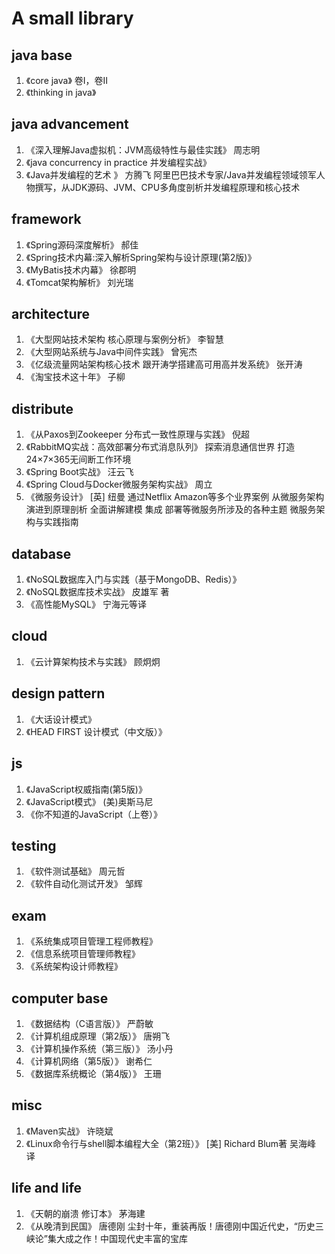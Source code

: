 
# A small library

## java base

1.	《core java》 卷I，卷II
2.	《thinking in java》

## java advancement

1.	《深入理解Java虚拟机：JVM高级特性与最佳实践》	周志明
2.	《java concurrency in practice 并发编程实战》
3.	《Java并发编程的艺术	》	方腾飞	阿里巴巴技术专家/Java并发编程领域领军人物撰写，从JDK源码、JVM、CPU多角度剖析并发编程原理和核心技术

## framework

1.	《Spring源码深度解析》	郝佳
2.	《Spring技术内幕:深入解析Spring架构与设计原理(第2版)》
3.  《MyBatis技术内幕》 徐郡明
4.  《Tomcat架构解析》  刘光瑞

## architecture

1.	《大型网站技术架构 核心原理与案例分析》	李智慧
2.	《大型网站系统与Java中间件实践》	曾宪杰
3. 	《亿级流量网站架构核心技术 跟开涛学搭建高可用高并发系统》 张开涛
4.	《淘宝技术这十年》	子柳

## distribute

1.	《从Paxos到Zookeeper 分布式一致性原理与实践》	倪超
2.	《RabbitMQ实战：高效部署分布式消息队列》	探索消息通信世界 打造24×7×365无间断工作环境
3.  《Spring Boot实战》 汪云飞
4.  《Spring Cloud与Docker微服务架构实战》  周立
5.	《微服务设计》	[英] 纽曼 通过Netflix Amazon等多个业界案例 从微服务架构演进到原理剖析 全面讲解建模 集成 部署等微服务所涉及的各种主题 微服务架构与实践指南

## database

1.	《NoSQL数据库入门与实践（基于MongoDB、Redis）》
2.	《NoSQL数据库技术实战》	皮雄军 著
3.  《高性能MySQL》 宁海元等译

## cloud

1.  《云计算架构技术与实践》   顾炯炯

## design pattern

1.	《大话设计模式》
2.	《HEAD FIRST 设计模式（中文版）》

## js

1.	《JavaScript权威指南(第5版)》
2.	《JavaScript模式》	(美)奥斯马尼
2.	《你不知道的JavaScript（上卷）》	

## testing

1.	《软件测试基础》		周元哲
2.	《软件自动化测试开发》	邹辉

## exam

1.	《系统集成项目管理工程师教程》
2.	《信息系统项目管理师教程》
3.	《系统架构设计师教程》

## computer base

1.	《数据结构（C语言版）》	严蔚敏
2.	《计算机组成原理（第2版）》	唐朔飞
3.	《计算机操作系统（第三版）》	汤小丹
4.	《计算机网络（第5版）》	谢希仁
5.	《数据库系统概论（第4版）》	王珊

## misc

1.	《Maven实战》	许晓斌
2.	《Linux命令行与shell脚本编程大全（第2班）》 [美] Richard Blum著 吴海峰 译

## life and life

1.	《天朝的崩溃 修订本》		茅海建
2.	《从晚清到民国》	唐德刚	尘封十年，重装再版！唐德刚中国近代史，“历史三峡论”集大成之作！中国现代史丰富的宝库

